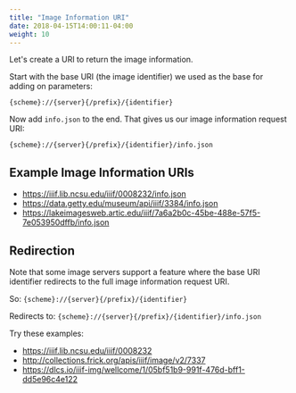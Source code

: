 ```yaml
---
title: "Image Information URI"
date: 2018-04-15T14:00:11-04:00
weight: 10
---
```


Let's create a URI to return the image information.

Start with the base URI (the image identifier) we used as the base for adding on parameters:

`{scheme}://{server}{/prefix}/{identifier}`

Now add `info.json` to the end. That gives us our image information request URI:

`{scheme}://{server}{/prefix}/{identifier}/info.json`

## Example Image Information URIs

- https://iiif.lib.ncsu.edu/iiif/0008232/info.json
- https://data.getty.edu/museum/api/iiif/3384/info.json
- https://lakeimagesweb.artic.edu/iiif/7a6a2b0c-45be-488e-57f5-7e053950dffb/info.json

## Redirection

Note that some image servers support a feature where the base URI identifier redirects to the full image information request URI.

So: `{scheme}://{server}{/prefix}/{identifier}`

Redirects to: `{scheme}://{server}{/prefix}/{identifier}/info.json`

Try these examples:

- https://iiif.lib.ncsu.edu/iiif/0008232
- http://collections.frick.org/apis/iiif/image/v2/7337
- https://dlcs.io/iiif-img/wellcome/1/05bf51b9-991f-476d-bff1-dd5e96c4e122
